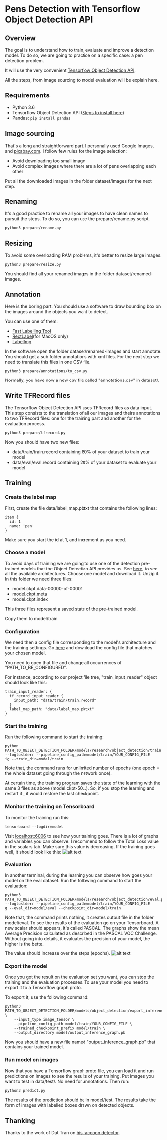 # Pens Detection with Tensorflow Object Detection API

## Overview
The goal is to understand how to train, evaluate and improve a detection model.
To do so, we are going to practice on a specific case: a pen detection problem.

It will use the very convenient [Tensorflow Object Detection API](https://github.com/tensorflow/models/tree/master/research/object_detection).  

All the steps, from image sourcing to model evaluation will be explain here.


## Requirements

* Python 3.6
* Tensorflow Object Detection API ([Steps to install here](https://github.com/tensorflow/models/blob/master/research/object_detection/g3doc/installation.md))
* Pandas: `pip install pandas`


## Image sourcing
That's a long and straightforward part. I personally used Google Images, and [pixabay.com](http://pixabay.com).
I follow few rules for the image selection:
* Avoid downloading too small image
* Avoid complex images where there are a lot of pens overlapping each other

Put all the downloaded images in the folder dataset/images for the next step.

## Renaming
It's a good practice to rename all your images to have clean names to pursuit the steps.
To do so, you can use the prepare/rename.py script.

```
python3 prepare/rename.py
```

## Resizing

To avoid some overloading RAM problems, it's better to resize large images.

```
python3 prepare/resize.py
```

You should find all your renamed images in the folder dataset/renamed-images. 

## Annotation

Here is the boring part. 
You should use a software to draw bounding box on the images around the objects you want to detect.

You can use one of them:
* [Fast Labelling Tool](https://github.com/christopher5106/FastAnnotationTool)
* [RectLabel](https://rectlabel.com)(for MacOS only)
* [LabelImg](https://github.com/tzutalin/labelImg)

In the software open the folder dataset/renamed-images and start annotate.
You should get a sub folder annotations with xml files. For the next step we need to translate this files in one CSV file.

```
python3 prepare/annotations/to_csv.py
```

Normally, you have now a new csv file called "annotations.csv" in dataset/.

## Write TFRecord files

The Tensorflow Object Detection API uses TFRecord files as data input. 
This step consists to the translation of all our images and theirs annotations to two TFRecord files: one for the training part and another for the evaluation process.

```
python3 prepare/tfrecord.py
```

Now you should have two new files:
* data/train/train.record containing 80% of your dataset to train your model
* data/eval/eval.record containing 20% of your dataset to evaluate your model

## Training

### Create the label map

First, create the file data/label_map.pbtxt that contains the following lines:
```
item {
  id: 1
  name: 'pen'
}
``` 
Make sure you start the id at 1, and increment as you need.

### Choose a model

To avoid days of training we are going to use one of the detection pre-trained models that the Object Detection API provides us.
See [here](https://github.com/tensorflow/models/blob/master/research/object_detection/g3doc/detection_model_zoo.md), to see all the available architectures.
Choose one model and download it. Unzip it. In this folder we need three files:
* model.ckpt.data-00000-of-00001
* model.ckpt.meta
* model.ckpt.index

This three files represent a saved state of the pre-trained model. 

Copy them to model/train

### Configuration

We need then a config file corresponding to the model's architecture and the training settings. Go [here](https://github.com/tensorflow/models/tree/master/research/object_detection/samples/configs) and download the config file that matches your chosen model.

You need to open that file and change all occurrences of "PATH_TO_BE_CONFIGURED".

For instance, according to our project file tree, "train_input_reader" object should look like this:

```
train_input_reader: {
  tf_record_input_reader {
    input_path: "data/train/train.record"
  }
  label_map_path: "data/label_map.pbtxt"
}
``` 

### Start the training

Run the following command to start the training:
```
python PATH_TO_OBJECT_DETECTION_FOLDER/models/research/object_detection/train.py --logtostderr --pipeline_config_path=model/train/YOUR_CONFIG_FILE
ig --train_dir=model/train
```
Note that, the command runs for unlimited number of epochs (one epoch = the whole dataset going through the network once).

At certain time, the training program saves the state of the learning with the same 3 files as above (model.ckpt-50...). 
So, if you stop the learning and restart it , it would restore the last checkpoint.

### Monitor the training on Tensorboard

To monitor the training run this:
```
tensorboard --logdir=model
```

Visit [localhost:6006](http://localhost:6006) to see how your training goes. There is a lot of graphs and variables you can observe. I recommend to follow the Total Loss value in the scalars tab.
Make sure this value is decreasing. If the training goes well, it should look like this:
![alt text](example/TotalLoss.png)


### Evaluation

In another terminal, during the learning you can observe how goes your model on the eval dataset.
Run the following command to start the evaluation:
```
python3 PATH_TO_OBJECT_DETECTION_FOLDER/models/research/object_detection/eval.py --logtostderr --pipeline_config_path=model/train/YOUR_CONFIG_FILE
g --eval_dir=model/eval --checkpoint_dir=model/train
```
Note that, the command prints nothing, it creates output file in the folder model/eval. To see the results of the evaluation go on your Tensorboard. 
A new scalar should appears, it's called PASCAL. The graphs show the mean Average Precision calculated as described in the PASCAL VOC Challenge.
Without going into details, it evaluates the precision of your model, the higher is the bette.

The value should increase over the steps (epochs).
![alt text](example/PASCAL-mAP.png)


### Export the model

Once you got the result on the evaluation set you want, you can stop the training and the evaluation processes.
To use your model you need to export it to a Tensorflow graph proto.

To export it, use the following command:
```
python3 PATH_TO_OBJECT_DETECTION_FOLDER/models/object_detection/export_inference_graph.py \
    --input_type image_tensor \
    --pipeline_config_path model/train/YOUR_CONFIG_FILE \
    --trained_checkpoint_prefix model/train \
    --output_directory model/output_inference_graph.pb
```

Now you should have a new file named "output_inference_graph.pb" that contains your trained model.


### Run model on images

Now that you have a Tensorflow graph proto file, you can load it and run predictions on images to see the results of your training.
Put images you want to test in data/test/. No need for annotations. Then run:

```
python3 predict.py
```
The results of the prediction should be in model/test. The results take the form of images with labelled boxes drawn on detected objects.

## Thanking

Thanks to the work of Dat Tran on [his raccoon detector](https://towardsdatascience.com/how-to-train-your-own-object-detector-with-tensorflows-object-detector-api-bec72ecfe1d9).



